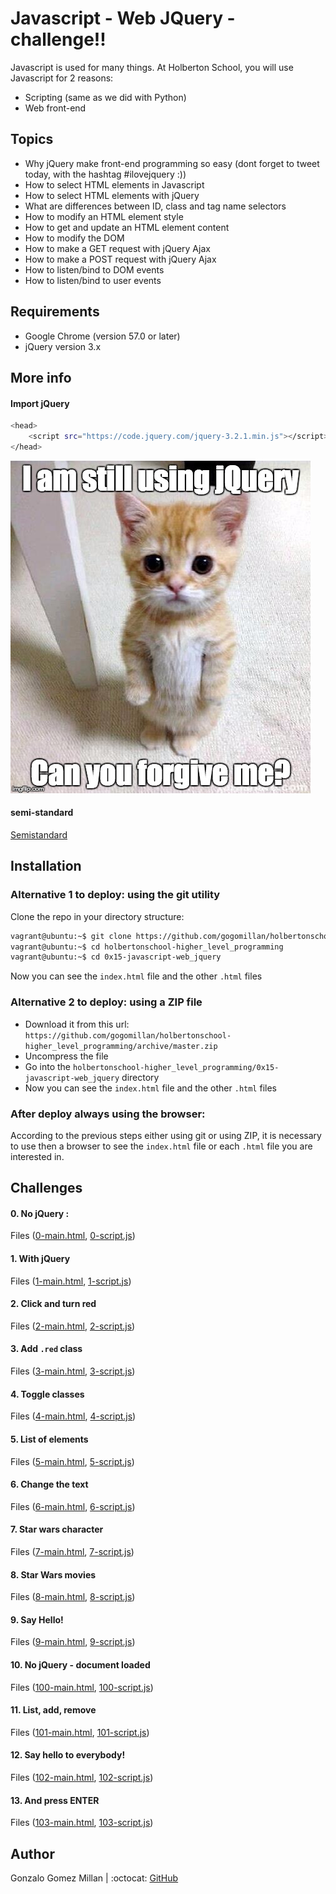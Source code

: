 # Javascript - Web JQuery - challenge!!
Javascript is used for many things. At Holberton School, you will use Javascript for 2 reasons:
- Scripting (same as we did with Python)
- Web front-end

## Topics
* Why jQuery make front-end programming so easy (dont forget to tweet today, with the hashtag #ilovejquery :))
* How to select HTML elements in Javascript
* How to select HTML elements with jQuery
* What are differences between ID, class and tag name selectors
* How to modify an HTML element style
* How to get and update an HTML element content
* How to modify the DOM
* How to make a GET request with jQuery Ajax
* How to make a POST request with jQuery Ajax
* How to listen/bind to DOM events
* How to listen/bind to user events

## Requirements
* Google Chrome (version 57.0 or later)
* jQuery version 3.x

## More info

#### Import jQuery
```bash wrap
<head>
    <script src="https://code.jquery.com/jquery-3.2.1.min.js"></script>
</head>
```

![jQuery](assets/1f1ihd.jpg)

#### semi-standard
[Semistandard](https://intranet.hbtn.io/rltoken/FuXjfOYe18hUXCDoyMxBSg)

## Installation

### Alternative 1 to deploy: using the git utility
Clone the repo in your directory structure:
```bash wrap
vagrant@ubuntu:~$ git clone https://github.com/gogomillan/holbertonschool-higher_level_programming.git
vagrant@ubuntu:~$ cd holbertonschool-higher_level_programming
vagrant@ubuntu:~$ cd 0x15-javascript-web_jquery
```
Now you can see the `index.html` file and the other `.html` files

### Alternative 2 to deploy: using a ZIP file
* Download it from this url: `https://github.com/gogomillan/holbertonschool-higher_level_programming/archive/master.zip`
* Uncompress the file
* Go into the `holbertonschool-higher_level_programming/0x15-javascript-web_jquery` directory
* Now you can see the `index.html` file and the other `.html` files

### After deploy always using the browser:
According to the previous steps either using git or using ZIP, it is necessary
to use then a browser to see the `index.html` file or each `.html` file you are
interested in.

## Challenges

#### 0. No jQuery : 
Files ([0-main.html](0-main.html), [0-script.js](0-script.js))

#### 1. With jQuery
Files ([1-main.html](1-main.html), [1-script.js](1-script.js))

#### 2. Click and turn red
Files ([2-main.html](2-main.html), [2-script.js](2-script.js))

#### 3. Add `.red` class
Files ([3-main.html](3-main.html), [3-script.js](3-script.js))

#### 4. Toggle classes
Files ([4-main.html](4-main.html), [4-script.js](4-script.js))

#### 5. List of elements
Files ([5-main.html](5-main.html), [5-script.js](5-script.js))

#### 6. Change the text
Files ([6-main.html](6-main.html), [6-script.js](6-script.js))

#### 7. Star wars character
Files ([7-main.html](7-main.html), [7-script.js](7-script.js))

#### 8. Star Wars movies
Files ([8-main.html](8-main.html), [8-script.js](8-script.js))

#### 9. Say Hello!
Files ([9-main.html](9-main.html), [9-script.js](9-script.js))

#### 10. No jQuery - document loaded
Files ([100-main.html](100-main.html), [100-script.js](100-script.js))

#### 11. List, add, remove
Files ([101-main.html](101-main.html), [101-script.js](101-script.js))

#### 12. Say hello to everybody! 
Files ([102-main.html](102-main.html), [102-script.js](102-script.js))

#### 13. And press ENTER
Files ([103-main.html](103-main.html), [103-script.js](103-script.js))

## Author
Gonzalo Gomez Millan | :octocat: [GitHub](https://github.com/gogomillan)
